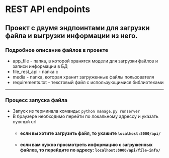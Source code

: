 # REST API endpoints
## Проект с двумя эндпоинтами для загрузки файла и выгрузки информации из него.
### __Подробное описание файлов в проекте__
* app_file - папка, в которой хранятся модели для загрузки файлов и записи информации в БД
* file_rest_api - папка с 
* media - папка, которая хранит загруженные файлы пользователя
* requirements.txt - текстовый файл с использующимися библиотеками
___
### __Процесс запуска файла__
* Запуск из терминала команды: ``` python manage.py runserver ```
* В браузере необходимо перейти по локальному адрессу и указать нужный url
   + #### если вы хотите загрузить файл, то укажите ```localhost:8000/api/```
   + #### если вам нужно просмотреть информацию с загруженных файлов, то перейдите по адресу: ```localhost:8000/api/file-info/```